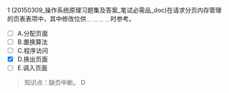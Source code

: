 1
(20150309_操作系统原理习题集及答案_笔试必需品_doc)在请求分页内存管理的页表表项中，其中修改位供﹎﹎﹎﹎时参考。
- [ ] A.分配页面 
- [ ] B.置换算法 
- [ ] C.程序访问 
- [x] D.换出页面 
- [ ] E.调入页面

> 知识点：缺页中断。
> D
